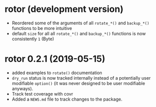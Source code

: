 # rotor (development version)

* Reordered some of the arguments of all `rotate_*()` and `backup_*()` 
  functions to be more intuitive
* default `size` for all all `rotate_*()` and `backup_*()` functions is now
  consistently `1` (Byte)
  

# rotor 0.2.1 (2019-05-15)

* added examples to `rotate()` documentation
* `dry_run` status is now tracked internally instead of a potentially user 
  modifiable `option()` (it was never designed to be user modifiable anyways). 
* Track test coverage with covr
* Added a `NEWS.md` file to track changes to the package.
